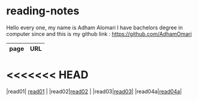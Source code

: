# reading-notes


 Hello every one, my name is Adham Alomari 
  I have bachelors degree in computer since and this is 
  my github link : https://github.com/AdhamOmari

| page  | URL |
| --- | --- |
<<<<<<< HEAD
=======


|read01| [read01](read01.md) |
|read02|[read02](read02.md) |
|read03|[read03](read03.md)|
|read04a|[read04a](read04a.md)|


